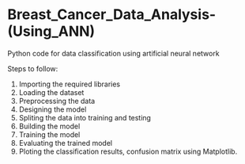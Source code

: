 # Breast_Cancer_Data_Analysis-(Using_ANN)

Python code for data classification using artificial neural network

Steps to follow:

1. Importing the required libraries
2. Loading the dataset
3. Preprocessing the data
4. Designing the model
5. Spliting the data into training and testing
6. Building the model
7. Training the model
8. Evaluating the trained model
9. Ploting the classification results, confusion matrix using Matplotlib.
